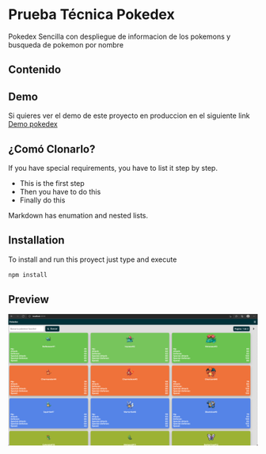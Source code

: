 # Prueba Técnica Pokedex
Pokedex Sencilla con despliegue de informacion de los pokemons y busqueda de pokemon por nombre

## Contenido

## Demo

Si quieres ver el demo de este proyecto en produccion en el siguiente link [Demo pokedex](https://pokedexdeploy-rcs722eks-kevinjoel.vercel.app/)

## ¿Comó Clonarlo?
If you have special requirements, you have to list it step by step.
* This is the first step
* Then you have to do this
* Finally do this

Markdown has enumation and nested lists.

## Installation
To install and run this proyect just type and execute
```bash
npm install
```

## Preview
![](/preview.png)